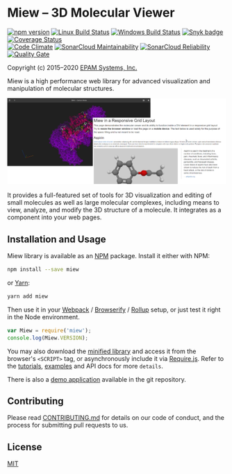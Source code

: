 # Miew – 3D Molecular Viewer

[![npm version](https://img.shields.io/npm/v/miew.svg)](https://www.npmjs.com/package/miew)
[![Linux Build Status](https://img.shields.io/travis/epam/miew/master.svg?label=linux)](https://travis-ci.org/epam/miew)
[![Windows Build Status](https://img.shields.io/appveyor/ci/paulsmirnov/miew/master.svg?label=windows)](https://ci.appveyor.com/project/paulsmirnov/miew/branch/master)
[![Snyk badge](https://snyk.io/test/github/epam/miew/badge.svg)](https://snyk.io/test/github/epam/miew)
[![Coverage Status](https://coveralls.io/repos/github/epam/miew/badge.svg)](https://coveralls.io/github/epam/miew)
<br>
[![Code Climate](https://codeclimate.com/github/epam/miew/badges/gpa.svg)](https://codeclimate.com/github/epam/miew)
[![SonarCloud Maintainability](https://sonarcloud.io/api/project_badges/measure?project=epam:miew&metric=sqale_rating)](https://sonarcloud.io/component_measures?id=epam:miew&metric=Maintainability)
[![SonarCloud Reliability](https://sonarcloud.io/api/project_badges/measure?project=epam:miew&metric=reliability_rating)](https://sonarcloud.io/component_measures?id=epam:miew&metric=Reliability)
[![Quality Gate](https://sonarcloud.io/api/project_badges/measure?project=epam:miew&metric=alert_status)](https://sonarcloud.io/dashboard?id=epam:miew)

Copyright (c) 2015–2020 [EPAM Systems, Inc.](https://www.epam.com/)

Miew is a high performance web library for advanced visualization and manipulation of molecular
structures.

![Screenshot](README.png)

It provides a full-featured set of tools for 3D visualization and editing of small molecules as
well as large molecular complexes, including means to view, analyze, and modify the 3D structure
of a molecule. It integrates as a component into your web pages.  

## Installation and Usage

Miew library is available as an [NPM] package. Install it either with NPM:

```sh
npm install --save miew
```

or [Yarn]:

```sh
yarn add miew
```

Then use it in your [Webpack] / [Browserify] / [Rollup] setup, or just test it right in the Node
environment.

```js
var Miew = require('miew');
console.log(Miew.VERSION);
```

You may also download the [minified library](dist/Miew.min.js) and access it from the browser's
`<SCRIPT>` tag, or asynchronously include it via [Require.js]. Refer to the [tutorials],
[examples] and API docs for more `details`.

There is also a [demo application] available in the git repository.

[tutorials]: docs/tutorials/embed.md
[examples]: examples/
[demo application]: https://miew.opensource.epam.com/

[Require.js]: http://requirejs.org/
[Webpack]: https://webpack.js.org/
[Browserify]: http://browserify.org/
[Rollup]: https://rollupjs.org/
[Node.js]: https://nodejs.org/
[NPM]: https://www.npmjs.com/
[Yarn]: https://yarnpkg.com/

## Contributing

Please read [CONTRIBUTING.md](../../CONTRIBUTING.md) for details on our code of conduct, and the process for submitting pull requests to us.

## License

[MIT](../../LICENSE.md)
